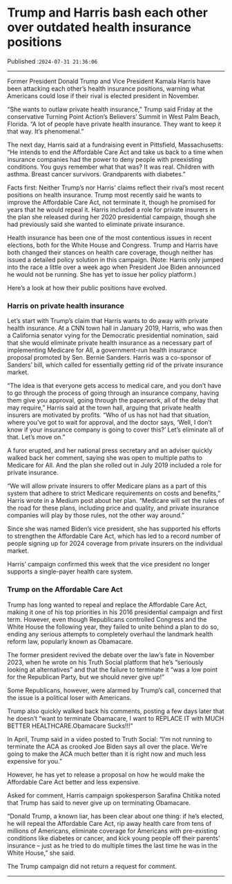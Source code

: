 # Trump and Harris bash each other over outdated health insurance positions

Published :`2024-07-31 21:36:06`

---

Former President Donald Trump and Vice President Kamala Harris have been attacking each other’s health insurance positions, warning what Americans could lose if their rival is elected president in November.

“She wants to outlaw private health insurance,” Trump said Friday at the conservative Turning Point Action’s Believers’ Summit in West Palm Beach, Florida. “A lot of people have private health insurance. They want to keep it that way. It’s phenomenal.”

The next day, Harris said at a fundraising event in Pittsfield, Massachusetts: “He intends to end the Affordable Care Act and take us back to a time when insurance companies had the power to deny people with preexisting conditions. You guys remember what that was? It was real. Children with asthma. Breast cancer survivors. Grandparents with diabetes.”

Facts first: Neither Trump’s nor Harris’ claims reflect their rival’s most recent positions on health insurance. Trump most recently said he wants to improve the Affordable Care Act, not terminate it, though he promised for years that he would repeal it. Harris included a role for private insurers in the plan she released during her 2020 presidential campaign, though she had previously said she wanted to eliminate private insurance.

Health insurance has been one of the most contentious issues in recent elections, both for the White House and Congress. Trump and Harris have both changed their stances on health care coverage, though neither has issued a detailed policy solution in this campaign. (Note: Harris only jumped into the race a little over a week ago when President Joe Biden announced he would not be running. She has yet to issue her policy platform.)

Here’s a look at how their public positions have evolved.

### Harris on private health insurance

Let’s start with Trump’s claim that Harris wants to do away with private health insurance. At a CNN town hall in January 2019, Harris, who was then a California senator vying for the Democratic presidential nomination, said that she would eliminate private health insurance as a necessary part of implementing Medicare for All, a government-run health insurance proposal promoted by Sen. Bernie Sanders. Harris was a co-sponsor of Sanders’ bill, which called for essentially getting rid of the private insurance market.

“The idea is that everyone gets access to medical care, and you don’t have to go through the process of going through an insurance company, having them give you approval, going through the paperwork, all of the delay that may require,” Harris said at the town hall, arguing that private health insurers are motivated by profits. “Who of us has not had that situation, where you’ve got to wait for approval, and the doctor says, ‘Well, I don’t know if your insurance company is going to cover this?’ Let’s eliminate all of that. Let’s move on.”

A furor erupted, and her national press secretary and an adviser quickly walked back her comment, saying she was open to multiple paths to Medicare for All. And the plan she rolled out in July 2019 included a role for private insurance.

“We will allow private insurers to offer Medicare plans as a part of this system that adhere to strict Medicare requirements on costs and benefits,” Harris wrote in a Medium post about her plan. “Medicare will set the rules of the road for these plans, including price and quality, and private insurance companies will play by those rules, not the other way around.”

Since she was named Biden’s vice president, she has supported his efforts to strengthen the Affordable Care Act, which has led to a record number of people signing up for 2024 coverage from private insurers on the individual market.

Harris’ campaign confirmed this week that the vice president no longer supports a single-payer health care system.

### Trump on the Affordable Care Act

Trump has long wanted to repeal and replace the Affordable Care Act, making it one of his top priorities in his 2016 presidential campaign and first term. However, even though Republicans controlled Congress and the White House the following year, they failed to unite behind a plan to do so, ending any serious attempts to completely overhaul the landmark health reform law, popularly known as Obamacare.

The former president revived the debate over the law’s fate in November 2023, when he wrote on his Truth Social platform that he’s “seriously looking at alternatives” and that the failure to terminate it “was a low point for the Republican Party, but we should never give up!”

Some Republicans, however, were alarmed by Trump’s call, concerned that the issue is a political loser with Americans.

Trump also quickly walked back his comments, posting a few days later that he doesn’t “want to terminate Obamacare, I want to REPLACE IT with MUCH BETTER HEALTHCARE.Obamacare Sucks!!!”

In April, Trump said in a video posted to Truth Social: “I’m not running to terminate the ACA as crooked Joe Biden says all over the place. We’re going to make the ACA much better than it is right now and much less expensive for you.”

However, he has yet to release a proposal on how he would make the Affordable Care Act better and less expensive.

Asked for comment, Harris campaign spokesperson Sarafina Chitika noted that Trump has said to never give up on terminating Obamacare.

“Donald Trump, a known liar, has been clear about one thing: if he’s elected, he will repeal the Affordable Care Act, rip away health care from tens of millions of Americans, eliminate coverage for Americans with pre-existing conditions like diabetes or cancer, and kick young people off their parents’ insurance – just as he tried to do multiple times the last time he was in the White House,” she said.

The Trump campaign did not return a request for comment.

---


